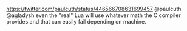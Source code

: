 https://twitter.com/paulcuth/status/446566708631699457 @paulcuth @agladysh even the "real" Lua will use whatever math the C compiler provides and that can easily fail depending on machine.